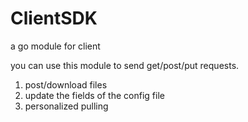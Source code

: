 # ClientSDK
a go module for client


you can use this module to send get/post/put requests.

1. post/download files
2. update the fields of the config file
3. personalized pulling
